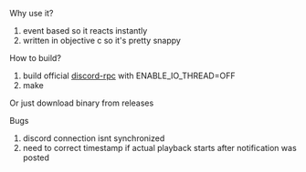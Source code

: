 Why use it?
1. event based so it reacts instantly
2. written in objective c so it's pretty snappy

How to build?
1. build official [discord-rpc](https://github.com/discordapp/discord-rpc) with ENABLE_IO_THREAD=OFF
2. make

Or just download binary from releases

Bugs

1. discord connection isnt synchronized
2. need to correct timestamp if actual playback starts after notification was posted